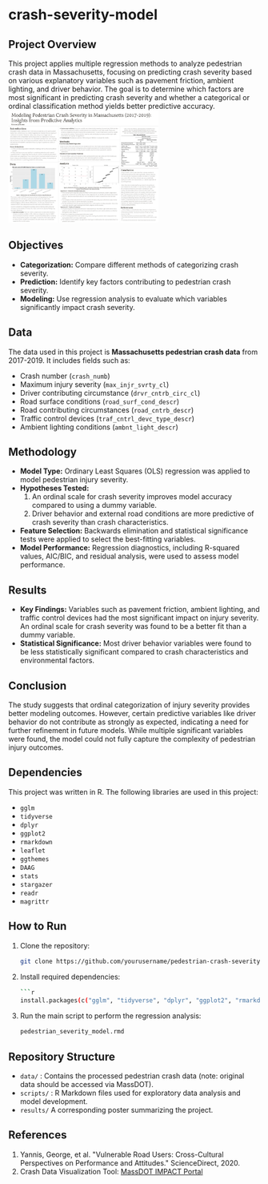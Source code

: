 # crash-severity-model

## Project Overview
This project applies multiple regression methods to analyze pedestrian crash data in Massachusetts, focusing on predicting crash severity based on various explanatory variables such as pavement friction, ambient lighting, and driver behavior. The goal is to determine which factors are most significant in predicting crash severity and whether a categorical or ordinal classification method yields better predictive accuracy.
<img src="results/pedestrian severity model poster.png" width="300" />
## Objectives
- **Categorization:** Compare different methods of categorizing crash severity.
- **Prediction:** Identify key factors contributing to pedestrian crash severity.
- **Modeling:** Use regression analysis to evaluate which variables significantly impact crash severity.

## Data
The data used in this project is **Massachusetts pedestrian crash data** from 2017-2019. It includes fields such as:
- Crash number (`crash_numb`)
- Maximum injury severity (`max_injr_svrty_cl`)
- Driver contributing circumstance (`drvr_cntrb_circ_cl`)
- Road surface conditions (`road_surf_cond_descr`)
- Road contributing circumstances (`road_cntrb_descr`)
- Traffic control devices (`traf_cntrl_devc_type_descr`)
- Ambient lighting conditions (`ambnt_light_descr`)

## Methodology
- **Model Type:** Ordinary Least Squares (OLS) regression was applied to model pedestrian injury severity.
- **Hypotheses Tested:**
  1. An ordinal scale for crash severity improves model accuracy compared to using a dummy variable.
  2. Driver behavior and external road conditions are more predictive of crash severity than crash characteristics.
- **Feature Selection:** Backwards elimination and statistical significance tests were applied to select the best-fitting variables.
- **Model Performance:** Regression diagnostics, including R-squared values, AIC/BIC, and residual analysis, were used to assess model performance.

## Results
- **Key Findings:** Variables such as pavement friction, ambient lighting, and traffic control devices had the most significant impact on injury severity. An ordinal scale for crash severity was found to be a better fit than a dummy variable.
- **Statistical Significance:** Most driver behavior variables were found to be less statistically significant compared to crash characteristics and environmental factors.

## Conclusion
The study suggests that ordinal categorization of injury severity provides better modeling outcomes. However, certain predictive variables like driver behavior do not contribute as strongly as expected, indicating a need for further refinement in future models. While multiple significant variables were found, the model could not fully capture the complexity of pedestrian injury outcomes.

## Dependencies
This project was written in R. The following libraries are used in this project:
- `gglm`
- `tidyverse`
- `dplyr`
- `ggplot2`
- `rmarkdown`
- `leaflet`
- `ggthemes`
- `DAAG`
- `stats`
- `stargazer`
- `readr`
- `magrittr`

## How to Run
1. Clone the repository:
    ```bash
    git clone https://github.com/yourusername/pedestrian-crash-severity-modeling.git
    ```
2. Install required dependencies:
    ```bash
    ```r
    install.packages(c("gglm", "tidyverse", "dplyr", "ggplot2", "rmarkdown", "leaflet", "ggthemes", "DAAG", "stats", "stargazer", "readr", "magrittr"))
    ```
3. Run the main script to perform the regression analysis:
    ```bash
    pedestrian_severity_model.rmd
    ```
## Repository Structure
- `data/` : Contains the processed pedestrian crash data (note: original data should be accessed via MassDOT).
- `scripts/` :  R Markdown files used for exploratory data analysis and model development.
- `results/` A corresponding poster summarizing the project.

## References
1. Yannis, George, et al. "Vulnerable Road Users: Cross-Cultural Perspectives on Performance and Attitudes." ScienceDirect, 2020.
2. Crash Data Visualization Tool: [MassDOT IMPACT Portal](https://apps.impact.dot.state.ma.us/cdp/home)
